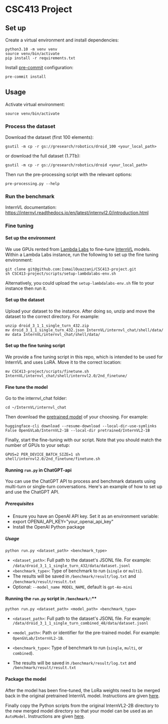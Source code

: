 # CSC413 Project

## Set up
Create a virtual environment and install dependencies:
```
python3.10 -m venv venv
source venv/bin/activate
pip install -r requirements.txt
```

Install [pre-commit](https://pre-commit.com/) configuration:
```
pre-commit install
```


## Usage

Activate virtual environment:
```
source venv/bin/activate
```

### Process the dataset
Download the dataset (first 100 elements):
```
gsutil -m cp -r gs://gresearch/robotics/droid_100 <your_local_path>
```
or download the full dataset (1.7Tb):
```
gsutil -m cp -r gs://gresearch/robotics/droid <your_local_path>
```

Then run the pre-processing script with the relevant options:
```
pre-processing.py --help
```

### Run the benchmark
InternVL documentation: https://internvl.readthedocs.io/en/latest/internvl2.0/introduction.html

### Fine tuning
#### Set up the environment
We use GPUs rented from [Lambda Labs](https://lambdalabs.com/) to fine-tune [InternVL](https://internvl.readthedocs.io/en/latest/internvl2.0/finetune.html) models. Within a Lambda Labs instance, run the following to set up the fine tuning environment:
```
git clone git@github.com:IsmailOuazzani/CSC413-project.git
sh CSC413-project/scripts/setup-lambdalabs-env.sh
```
Alternatively, you could upload the `setup-lambdalabs-env.sh` file to your instance then run it.

#### Set up the dataset
Upload your dataset to the instance. After doing so, unzip and move the dataset to the correct directory. For example:
```
unzip droid_3_1_1_single_turn_432.zip
mv droid_3_1_1_single_turn_432.json InternVL/internvl_chat/shell/data/
mv data InternVL/internvl_chat/shell/data/
```

#### Set up the fine tuning script
We provide a fine tuning script in this repo, which is intended to be used for InternVL and uses LoRA. Move it to the correct location:
```
mv CSC413-project/scripts/finetune.sh InternVL/internvl_chat/shell/internvl2.0/2nd_finetune/
```

#### Fine tune the model
Go to the internvl_chat folder:
```
cd ~/InternVL/internvl_chat
```
Then download the [pretrained model](https://internvl.readthedocs.io/en/latest/internvl2.0/finetune.html#model-preparation) of your choosing. For example:
```
huggingface-cli download --resume-download --local-dir-use-symlinks False OpenGVLab/InternVL2-1B --local-dir pretrained/InternVL2-1B
```

Finally, start the fine-tuning with our script. Note that you should match the number of GPUs to your setup:
```
GPUS=2 PER_DEVICE_BATCH_SIZE=1 sh shell/internvl2.0/2nd_finetune/finetune.sh
```

#### Running `run.py` in ChatGPT-api
You can use the ChatGPT API to process and benchmark datasets using multi-turn or single-turn conversations. Here's an example of how to set up and use the ChatGPT API.

##### Prerequisites
- Ensure you have an OpenAI API key. Set it as an environment variable:
- export OPENAI_API_KEY="your_openai_api_key"
- Install the OpenAI Python package

##### Usage

```
python run.py <dataset_path> <benchmark_type>
```

- `<dataset_path>`: Full path to the dataset's JSONL file. For example: `/data/droid_3_1_1_single_turn_432/data/dataset.jsonl`
- `<benchmark_type>`: Type of benchmark to run (`single` or `multi`).
- The results will be saved in `/benchmark/result/log.txt` and `/benchmark/result/result.txt`
- Optional: `--model_name MODEL_NAME`, default is `gpt-4o-mini`


#### Running the `run.py` script in `/benchmark/`:**

```
python run.py <dataset_path> <model_path> <benchmark_type>
```

- `<dataset_path>`: Full path to the dataset's JSONL file. For example: `/data/droid_3_1_1_single_turn_combined_48/data/dataset.jsonl`

- `<model_path>`: Path or identifier for the pre-trained model. For example: `OpenGVLab/InternVL2-1B`.
- `<benchmark_type>`: Type of benchmark to run (`single`, `multi`, or `combined`).
- The results will be saved in `/benchmark/result/log.txt` and `/benchmark/result/result.txt`



#### Package the model
After the model has been fine-tuned, the LoRa weights need to be merged back in the original pretrained InternVL model. Instructions are given [here](https://internvl.readthedocs.io/en/latest/tutorials/coco_caption_finetune.html#merging-lora-weights).

Finally copy the Python scripts from the original InternVL2-2B directory to the new merged model directory so that your model can be used as an `AutoModel`. Instructions are given [here](https://internvl.readthedocs.io/en/latest/tutorials/coco_caption_finetune.html#wrapping-into-automodel).
